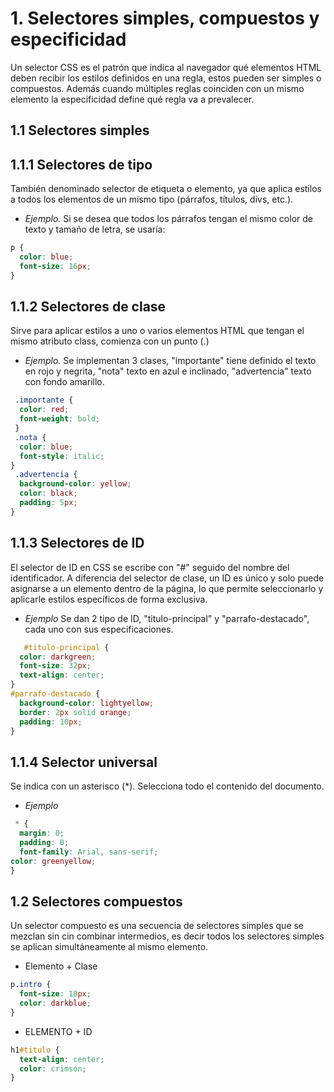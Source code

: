 # 1. Selectores simples, compuestos y especificidad
Un selector CSS es el patrón que indica al navegador qué elementos HTML deben recibir los estilos definidos en una regla, estos pueden ser simples o compuestos. Además cuando múltiples reglas coinciden con un mismo elemento la especificidad define qué regla va a prevalecer. 
## 1.1 Selectores simples 
## 1.1.1 Selectores de tipo
También denominado selector de etiqueta o elemento, ya que aplica estilos a todos los elementos de un mismo tipo (párrafos, títulos, divs, etc.).
- *Ejemplo.*
Si se desea que todos los párrafos tengan el mismo color de texto y tamaño de letra, se usaría: 
```css
p {
  color: blue;
  font-size: 16px;
}
```
## 1.1.2 Selectores de clase
Sirve para aplicar estilos a uno o varios elementos HTML que tengan el mismo atributo class, comienza con un punto (.)
- *Ejemplo.*
Se implementan 3 clases, "importante" tiene definido el texto en rojo y negrita, "nota" texto en azul e inclinado, "advertencia" texto con fondo amarillo.
```css
 .importante {
  color: red;
  font-weight: bold;
 }
 .nota {
  color: blue;
  font-style: italic;
}
 .advertencia {
  background-color: yellow;
  color: black;
  padding: 5px;
}
```
## 1.1.3 Selectores de ID
El selector de ID en CSS se escribe con "#" seguido del nombre del identificador. A diferencia del selector de clase, un ID es único y solo puede asignarse a un elemento dentro de la página, lo que permite seleccionarlo y aplicarle estilos específicos de forma exclusiva.
- *Ejemplo*
Se dan 2 tipo de ID, "titulo-principal" y "parrafo-destacado", cada uno con sus especificaciones.
```css
   #titulo-principal {
  color: darkgreen;
  font-size: 32px;
  text-align: center;
}
#parrafo-destacado {
  background-color: lightyellow;
  border: 2px solid orange;
  padding: 10px;
}
 ```
## 1.1.4 Selector universal
Se indica con un asterisco (*). Selecciona todo el contenido del documento. 
- *Ejemplo*
```css
 * {
  margin: 0;
  padding: 0;
  font-family: Arial, sans-serif;
color: greenyellow;
}
```
## 1.2 Selectores compuestos
Un selector compuesto es una secuencia de selectores simples que se mezclan sin cin combinar intermedios, es decir todos los selectores simples se aplican simultáneamente al mismo elemento. 
- Elemento + Clase
```css
p.intro {
  font-size: 18px;
  color: darkblue;
}
```
- ELEMENTO + ID
```css
h1#titulo {
  text-align: center;
  color: crimson;
}

 ``` 

